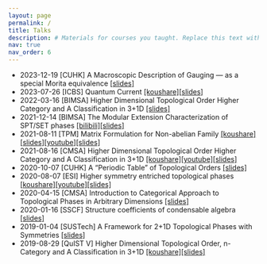```yaml
---
layout: page
permalink: /
title: Talks
description: # Materials for courses you taught. Replace this text with your description.
nav: true
nav_order: 6
---
```



- 2023-12-19 [CUHK] A Macroscopic Description of Gauging — as a special Morita equivalence [[slides]](assets/slides/gauging.pdf)
- 2023-07-26 [ICBS] Quantum Current [[koushare]](https://www.koushare.com/live/details/19970?vid=77727)[[slides]](assets/slides/QuantumCurrent.pdf)
- 2022-03-16 [BIMSA] Higher Dimensional Topological Order Higher Category and A Classification in 3+1D [[slides]](assets/slides/HigherTopBIMSA.pdf)
- 2021-12-14 [BIMSA] The Modular Extension Characterization of SPT/SET phases [[bilibili]](https://www.bilibili.com/video/BV1y44y1E7rR/)[[slides]](/assets/slides/ME.pdf)
- 2021-08-11 [TPM] Matrix Formulation for Non-abelian Family [[koushare]](https://www.koushare.com/video/details/13814)[[slides]](assets/slides/HigherTopBIMSA.pdf)[[youtube]](https://www.youtube.com/watch?v=h8ZgeW8TJoE)[[slides]](assets/slides/nab.pdf)
- 2021-08-16 [CMSA] Higher Dimensional Topological Order Higher Category and A Classification in 3+1D [[koushare]](https://www.koushare.com/video/details/13876)[[youtube]](https://www.youtube.com/watch?v=naQiUDdZTYA)[[slides]](assets/slides/HigherTop.pdf)
- 2020-10-07 [CUHK] A “Periodic Table” of Topological Orders  [[slides]](assets/slides/topophase.pdf)
- 2020-08-07 [ESI] Higher symmetry entriched topological phases [[koushare]](https://www.koushare.com/video/details/5883)[[youtube]](https://www.youtube.com/watch?v=he3LU49JaOM)[[slides]](assets/slides/hSET.pdf)
- 2020-04-15 [CMSA] Introduction to Categorical Approach to Topological Phases in Arbitrary Dimensions [[slides]](assets/slides/Intro.pdf)
- 2020-01-16 [SSCF] Structure coefficients of condensable algebra [[slides]](assets/slides/strucoe.pdf)
- 2019-01-04 [SUSTech] A Framework for 2+1D Topological Phases with Symmetries [[slides]](assets/slides/SETreport.pdf)
- 2019-08-29 [QuIST V] Higher Dimensional Topological Order, n-Category and A Classification in 3+1D [[koushare]](https://www.koushare.com/video/details/2121)[[slides]](assets/slides/HigherTopS.pdf)
